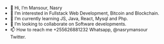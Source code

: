 - 👋 Hi, I’m Mansour, Nasry
- 👀 I’m interested in Fullstack Web Development, Bitcoin and Blockchain.
- 🌱 I’m currently learning JS, Java, React,  Mysql and Php.
- 💞️ I’m looking to collaborate on Software developments.
- 📫 How to reach me +255626881232 Whatsapp, @nasrymansour Twitter.

<!---
nasrynkm/nasrynkm is a ✨ special ✨ repository because its `README.md` (this file) appears on your GitHub profile.
You can click the Preview link to take a look at your changes.
--->
